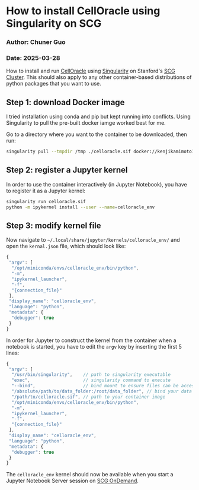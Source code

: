# How to install CellOracle using Singularity on SCG

### Author: Chuner Guo

### Date: 2025-03-28

How to install and run [CellOracle](https://morris-lab.github.io/CellOracle.documentation/installation/index.html) using [Singularity](https://www.sherlock.stanford.edu/docs/software/containers/singularity/) on Stanford's [SCG Cluster](https://login.scg.stanford.edu). This should also apply to any other container-based distributions of python packages that you want to use.

## Step 1: download Docker image

I tried installation using conda and pip but kept running into conflicts. Using Singularity to pull the pre-built docker iamge worked best for me.

Go to a directory where you want to the container to be downloaded, then run:

```bash
singularity pull --tmpdir /tmp ./celloracle.sif docker://kenjikamimoto126/celloracle_ubuntu:0.18.0
```

## Step 2: register a Jupyter kernel

In order to use the container interactively (in Jupyter Notebook), you have to register it as a Jupyter kernel:

```bash
singularity run celloracle.sif
python -m ipykernel install --user --name=celloracle_env
```

## Step 3: modify kernel file

Now navigate to `~/.local/share/jupyter/kernels/celloracle_env/` and open the `kernal.json` file, which should look like:

```js
{
 "argv": [
  "/opt/miniconda/envs/celloracle_env/bin/python",
  "-m",
  "ipykernel_launcher",
  "-f",
  "{connection_file}"
 ],
 "display_name": "celloracle_env",
 "language": "python",
 "metadata": {
  "debugger": true
 }
}
```

In order for Jupyter to construct the kernel from the container when a notebook is started, you have to edit the `argv` key by inserting the first 5 lines:

```js
{
 "argv": [
  "/usr/bin/singularity",    // path to singularity executable
  "exec",                    // singularity command to execute
  "--bind",                  // bind mount to ensure files can be access smoothly
  "/absolute/path/to/data_folder:/root/data_folder", // bind your data directory to the container 
  "/path/to/celloracle.sif", // path to your container image
  "/opt/miniconda/envs/celloracle_env/bin/python",
  "-m",
  "ipykernel_launcher",
  "-f",
  "{connection_file}"
 ],
 "display_name": "celloracle_env",
 "language": "python",
 "metadata": {
  "debugger": true
 }
}
```

The `celloracle_env` kernel should now be available when you start a Jupyter Notebook Server session on [SCG OnDemand](https://ondemand.scg.stanford.edu/).